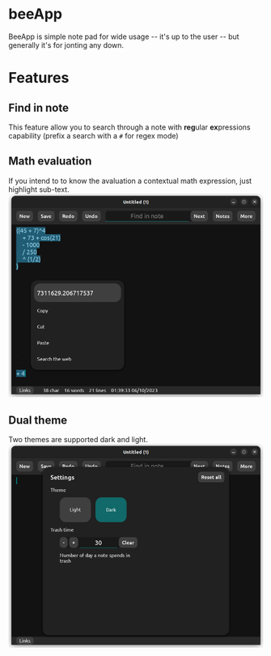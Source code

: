 # beeApp
BeeApp is simple note pad for wide usage -- it's up to the user -- but generally it's for jonting any down.

# Features
## Find in note
This feature allow you to search through a note with **reg**ular **ex**pressions capability (prefix a search with a ```#``` for regex mode)

## Math evaluation
If you intend to to know the avaluation a contextual math expression, just highlight sub-text.
![The math expression is elaborate](https://github.com/4mugala/beeApp/blob/main/screenshots/Math%20evaluation.png "Math evaluation")

## Dual theme
Two themes are supported dark and light.
![screenshots/Dual theme.png](https://github.com/4mugala/beeApp/blob/main/screenshots/Dual%20theme.png "Dual theme")
